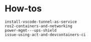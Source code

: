 # How-tos

```{toctree}
install-vscode-tunnel-as-service
ros2-containers-and-networking
power-mgmt-‐-ups-shield
issue-using-act-and-devcontainers-ci
```
